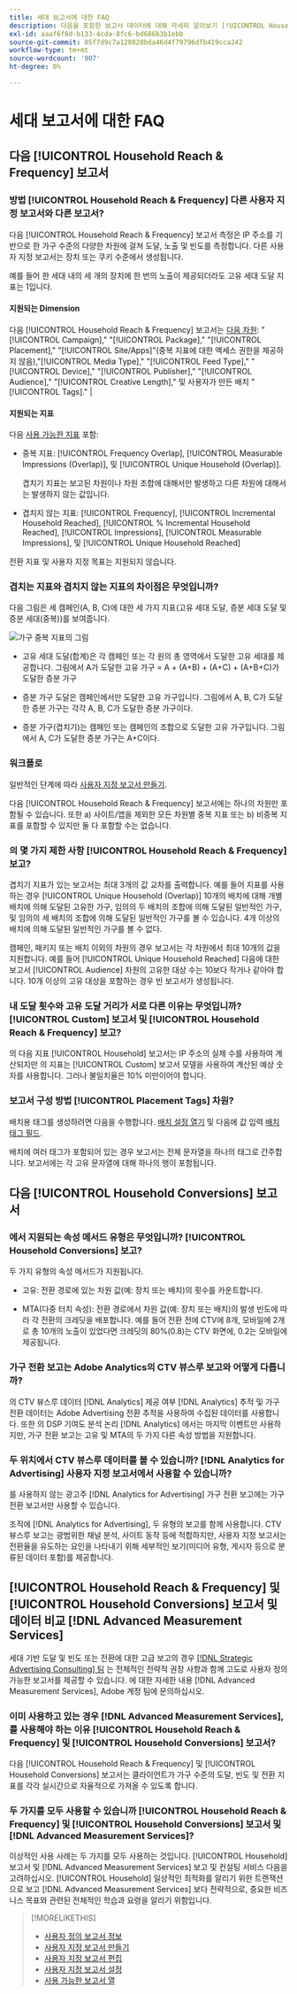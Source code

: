 ```yaml
---
title: 세대 보고서에 대한 FAQ
description: 다음을 포함한 보고서 데이터에 대해 자세히 알아보기 [!UICONTROL Household] 보고서는 다른 보고서 및 문제 해결과 다릅니다.
exl-id: aaaf6f6d-b133-4cda-8fc6-bd686b3b1ebb
source-git-commit: 05f7d9c7a120828bda46d4f79796dfb419cca242
workflow-type: tm+mt
source-wordcount: '907'
ht-degree: 0%

---
```


# 세대 보고서에 대한 FAQ

## 다음 [!UICONTROL Household Reach & Frequency] 보고서

### 방법 [!UICONTROL Household Reach & Frequency] 다른 사용자 지정 보고서와 다른 보고서?

다음 [!UICONTROL Household Reach & Frequency] 보고서 측정은 IP 주소를 기반으로 한 가구 수준의 다양한 차원에 걸쳐 도달, 노출 및 빈도를 측정합니다. 다른 사용자 지정 보고서는 장치 또는 쿠키 수준에서 생성됩니다.

예를 들어 한 세대 내의 세 개의 장치에 한 번의 노출이 제공되더라도 고유 세대 도달 지표는 1입니다.

#### 지원되는 Dimension

다음 [!UICONTROL Household Reach & Frequency] 보고서는 [다음 차원](/help/dsp/reports/report-columns.md): &quot;[!UICONTROL Campaign],&quot; &quot;[!UICONTROL Package],&quot; &quot;[!UICONTROL Placement],&quot; &quot;[!UICONTROL Site/Apps]&quot;(중복 지표에 대한 액세스 권한을 제공하지 않음),&quot;[!UICONTROL Media Type],&quot; &quot;[!UICONTROL Feed Type],&quot; &quot;[!UICONTROL Device],&quot; &quot;[!UICONTROL Publisher],&quot; &quot;[!UICONTROL Audience],&quot; &quot;[!UICONTROL Creative Length],&quot; 및 사용자가 만든 배치 &quot;[!UICONTROL Tags].&quot; |

#### 지원되는 지표

다음 [사용 가능한 지표](/help/dsp/reports/report-columns.md) 포함:

* 중복 지표: [!UICONTROL Frequency Overlap], [!UICONTROL Measurable Impressions (Overlap)], 및 [!UICONTROL Unique Household (Overlap)].

  겹치기 지표는 보고된 차원이나 차원 조합에 대해서만 발생하고 다른 차원에 대해서는 발생하지 않는 값입니다. <!-- For example, it might show the ?? -->

* 겹치지 않는 지표: [!UICONTROL Frequency], [!UICONTROL Incremental Household Reached], [!UICONTROL % Incremental Household Reached], [!UICONTROL Impressions], [!UICONTROL Measurable Impressions], 및 [!UICONTROL Unique Household Reached]

전환 지표 및 사용자 지정 목표는 지원되지 않습니다.

### 겹치는 지표와 겹치지 않는 지표의 차이점은 무엇입니까?

다음 그림은 세 캠페인(A, B, C)에 대한 세 가지 지표(고유 세대 도달, 증분 세대 도달 및 증분 세대(중복))를 보여줍니다.

![가구 중복 지표의 그림](/help/dsp/assets/household-overlap-metrics-illustration.png "가구 중복 지표의 그림")

* 고유 세대 도달(합계)은 각 캠페인 또는 각 원의 총 영역에서 도달한 고유 세대를 제공합니다. 그림에서 A가 도달한 고유 가구 = A + (A+B) + (A+C) + (A+B+C)가 도달한 증분 가구

* 증분 가구 도달은 캠페인에서만 도달한 고유 가구입니다. 그림에서 A, B, C가 도달한 증분 가구는 각각 A, B, C가 도달한 증분 가구이다.

* 증분 가구(겹치기)는 캠페인 또는 캠페인의 조합으로 도달한 고유 가구입니다. 그림에서 A, C가 도달한 증분 가구는 A+C이다.

### 워크플로

일반적인 단계에 따라 [사용자 지정 보고서 만들기](report-create.md).

다음 [!UICONTROL Household Reach & Frequency] 보고서에는 하나의 차원만 포함될 수 있습니다. 또한 a) 사이트/앱을 제외한 모든 차원별 중복 지표 또는 b) 비중복 지표를 포함할 수 있지만 둘 다 포함할 수는 없습니다.

### 의 몇 가지 제한 사항 [!UICONTROL Household Reach & Frequency] 보고?

겹치기 지표가 있는 보고서는 최대 3개의 값 교차를 출력합니다. 예를 들어 지표를 사용하는 경우 [!UICONTROL Unique Household (Overlap)] 10개의 배치에 대해 개별 배치에 의해 도달된 고유한 가구, 임의의 두 배치의 조합에 의해 도달된 일반적인 가구, 및 임의의 세 배치의 조합에 의해 도달된 일반적인 가구를 볼 수 있습니다. 4개 이상의 배치에 의해 도달된 일반적인 가구를 볼 수 없다.

캠페인, 패키지 또는 배치 이외의 차원의 경우 보고서는 각 차원에서 최대 10개의 값을 지원합니다. 예를 들어 [!UICONTROL Unique Household Reached] 다음에 대한 보고서 [!UICONTROL Audience] 차원의 고유한 대상 수는 10보다 작거나 같아야 합니다. 10개 이상의 고유 대상을 포함하는 경우 빈 보고서가 생성됩니다.

### 내 도달 횟수와 고유 도달 거리가 서로 다른 이유는 무엇입니까? [!UICONTROL Custom] 보고서 및 [!UICONTROL Household Reach & Frequency] 보고?

의 다음 지표 [!UICONTROL Household] 보고서는 IP 주소의 실제 수를 사용하여 계산되지만 의 지표는 [!UICONTROL Custom] 보고서 모델을 사용하여 계산된 예상 숫자를 사용합니다. 그러나 불일치율은 10% 미만이어야 합니다.

### 보고서 구성 방법 [!UICONTROL Placement Tags] 차원?

배치용 태그를 생성하려면 다음을 수행합니다. [배치 설정 열기](/help/dsp/campaign-management/placements/placement-edit.md) 및 다음에 값 입력 [배치 태그 필드](/help/dsp/campaign-management/placements/placement-settings.md).

배치에 여러 태그가 포함되어 있는 경우 보고서는 전체 문자열을 하나의 태그로 간주합니다. 보고서에는 각 고유 문자열에 대해 하나의 행이 포함됩니다.

## 다음 [!UICONTROL Household Conversions] 보고서

### 에서 지원되는 속성 메서드 유형은 무엇입니까? [!UICONTROL Household Conversions] 보고?

두 가지 유형의 속성 메서드가 지원됩니다.

* 고유: 전환 경로에 있는 차원 값(예: 장치 또는 배치)의 횟수를 카운트합니다.

* MTA(다중 터치 속성): 전환 경로에서 차원 값(예: 장치 또는 배치)의 발생 빈도에 따라 각 전환의 크레딧을 배포합니다. 예를 들어 전환 전에 CTV에 8개, 모바일에 2개로 총 10개의 노출이 있었다면 크레딧의 80%(0.8)는 CTV 화면에, 0.2는 모바일에 제공됩니다.

### 가구 전환 보고는 Adobe Analytics의 CTV 뷰스루 보고와 어떻게 다릅니까?

의 CTV 뷰스루 데이터 [!DNL Analytics] 제공 여부 [!DNL Analytics] 추적 및 가구 전환 데이터는 Adobe Advertising 전환 추적을 사용하여 수집된 데이터를 사용합니다. 또한 의 DSP 기여도 분석 논리 [!DNL Analytics] 에서는 마지막 이벤트만 사용하지만, 가구 전환 보고는 고유 및 MTA의 두 가지 다른 속성 방법을 지원합니다.

### 두 위치에서 CTV 뷰스루 데이터를 볼 수 있습니까? [!DNL Analytics for Advertising] 사용자 지정 보고서에서 사용할 수 있습니까?

를 사용하지 않는 광고주 [!DNL Analytics for Advertising] 가구 전환 보고에는 가구 전환 보고서만 사용할 수 있습니다.

조직에 [!DNL Analytics for Advertising], 두 유형의 보고를 함께 사용합니다. CTV 뷰스루 보고는 광범위한 채널 분석, 사이트 동작 등에 적합하지만, 사용자 지정 보고서는 전환율을 유도하는 요인을 나타내기 위해 세부적인 보기(미디어 유형, 게시자 등으로 분류된 데이터 포함)를 제공합니다.

## [!UICONTROL Household Reach & Frequency] 및 [!UICONTROL Household Conversions] 보고서 및 데이터 비교 [!DNL Advanced Measurement Services]

세대 기반 도달 및 빈도 또는 전환에 대한 고급 보고의 경우 [[!DNL Strategic Advertising Consulting] 팀](/help/dsp/introduction/advanced-measurement-services.md) 는 전체적인 전략적 권장 사항과 함께 고도로 사용자 정의 가능한 보고서를 제공할 수 있습니다. 에 대한 자세한 내용 [!DNL Advanced Measurement Services], Adobe 계정 팀에 문의하십시오.

### 이미 사용하고 있는 경우 [!DNL Advanced Measurement Services], 를 사용해야 하는 이유 [!UICONTROL Household Reach & Frequency] 및 [!UICONTROL Household Conversions] 보고서?

다음 [!UICONTROL Household Reach & Frequency] 및 [!UICONTROL Household Conversions] 보고서는 클라이언트가 가구 수준의 도달, 빈도 및 전환 지표를 각각 실시간으로 자율적으로 가져올 수 있도록 합니다.

### 두 가지를 모두 사용할 수 있습니까 [!UICONTROL Household Reach & Frequency] 및 [!UICONTROL Household Conversions] 보고서 및 [!DNL Advanced Measurement Services]?

이상적인 사용 사례는 두 가지를 모두 사용하는 것입니다. [!UICONTROL Household] 보고서 및 [!DNL Advanced Measurement Services] 보고 및 컨설팅 서비스 다음을 고려하십시오. [!UICONTROL Household] 일상적인 최적화를 알리기 위한 트랜잭션으로 보고 [!DNL Advanced Measurement Services] 보다 전략적으로, 중요한 비즈니스 목표와 관련된 전체적인 학습과 요령을 알리기 위함입니다.

>[!MORELIKETHIS]
>
>* [사용자 정의 보고서 정보](/help/dsp/reports/report-about.md)
>* [사용자 지정 보고서 만들기](/help/dsp/reports/report-create.md)
>* [사용자 지정 보고서 편집](/help/dsp/reports/report-edit.md)
>* [사용자 지정 보고서 설정](/help/dsp/reports/report-settings.md)
>* [사용 가능한 보고서 열](/help/dsp/reports/report-columns.md)
